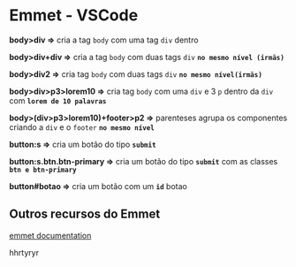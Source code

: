 # Emmet - VSCode

**body>div =>** cria a tag `body` com uma tag `div` dentro 

**body>div+div =>** cria a tag `body` com duas tags `div` **`no mesmo nível (irmãs)`**

**body>div2 =>** cria tag `body` com duas tags `div` **`no mesmo nível(irmãs)`**

**body>div>p3>lorem10 =>** cria tag `body` com uma `div` e 3 `p` dentro da `div` com **`lorem de 10 palavras`**

**body>(div>p3>lorem10)+footer>p2 =>** parenteses agrupa os componentes criando a `div` e o `footer` **`no mesmo nível`**

**button:s =>** cria um botão do tipo **`submit`** 

**button:s.btn.btn-primary =>** cria um botão do tipo **`submit`** com as classes **`btn e btn-primary`**

**button#botao =>** cria um botão com um **`id`** botao

## Outros recursos do Emmet

[emmet documentation](https://docs.emmet.io/)

hhrtyryr
